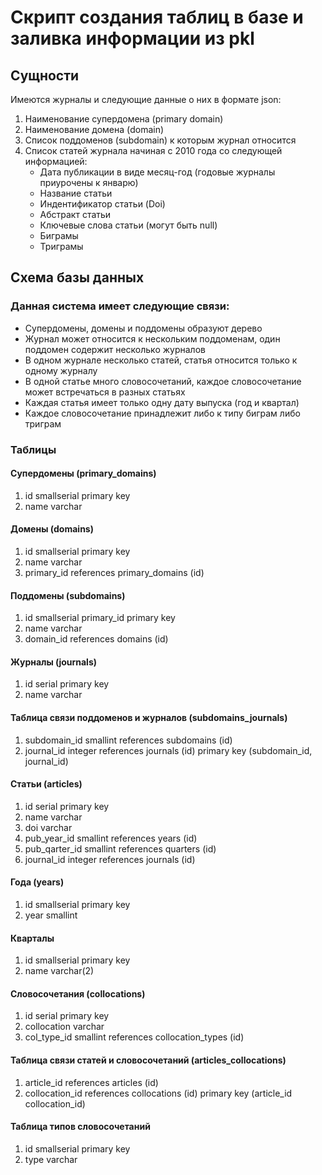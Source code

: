 Скрипт создания таблиц в базе и заливка информации из pkl
=========================================================

Сущности
--------

Имеются журналы и следующие данные о них в формате json:
1. Наименование супердомена (primary domain)
2. Наименование домена (domain)
3. Список поддоменов (subdomain) к которым журнал относится
4. Список статей журнала начиная с 2010 года со следующей информацией:
   * Дата публикации в виде месяц-год (годовые журналы приурочены к январю)
   * Название статьи
   * Индентификатор статьи (Doi)
   * Абстракт статьи
   * Ключевые слова статьи (могут быть null)
   * Биграмы
   * Триграмы


Схема базы данных
-----------------

### Данная система имеет следующие связи:

* Супердомены, домены и поддомены образуют дерево
* Журнал может относится к нескольким поддоменам, один поддомен содержит несколько журналов
* В одном журнале несколько статей, статья относится только к одному журналу
* В одной статье много словосочетаний, каждое словосочетание может встречаться в разных статьях
* Каждая статья имеет только одну дату выпуска (год и квартал)
* Каждое словосочетание принадлежит либо к типу биграм либо триграм

### Таблицы

#### Супердомены (primary_domains)
1. id smallserial primary key
2. name varchar

#### Домены (domains)
1. id smallserial primary key
2. name varchar
3. primary_id references primary_domains (id)

#### Поддомены (subdomains)
1. id smallserial primary_id primary key
2. name varchar
3. domain_id references domains (id)

#### Журналы (journals)
1. id serial primary key
2. name varchar

#### Таблица связи поддоменов и журналов (subdomains_journals)
1. subdomain_id smallint references subdomains (id)
2. journal_id integer references journals (id)
   primary key (subdomain_id, journal_id)

#### Статьи (articles)
1. id serial primary key
2. name varchar
3. doi varchar
4. pub_year_id smallint references years (id)
5. pub_qarter_id smallint references quarters (id)
6. journal_id integer references journals (id)

#### Года (years)
1. id smallserial primary key
2. year smallint

#### Кварталы
1. id smallserial primary key
2. name varchar(2)

#### Словосочетания (collocations)
1. id serial primary key
2. collocation varchar
3. col_type_id smallint references collocation_types (id)

#### Таблица связи статей и словосочетаний (articles_collocations)
1. article_id references articles (id)
2. collocation_id references collocations (id)
   primary key (article_id collocation_id)

#### Таблица типов словосочетаний
1. id smallserial primary key
2. type varchar
